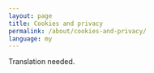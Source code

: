 ```yaml
---
layout: page
title: Cookies and privacy
permalink: /about/cookies-and-privacy/
language: my
---
```


Translation needed.
